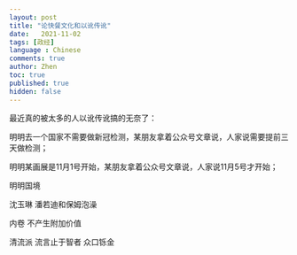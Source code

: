 ```yaml
---
layout: post
title: "论快餐文化和以讹传讹"
date:   2021-11-02
tags: [政经]
language : Chinese
comments: true
author: Zhen
toc: true
published: true
hidden: false
---
```

最近真的被太多的人以讹传讹搞的无奈了：

明明去一个国家不需要做新冠检测，某朋友拿着公众号文章说，人家说需要提前三天做检测；

明明某画展是11月1号开始，某朋友拿着公众号文章说，人家说11月5号才开始；

明明国境



沈玉琳 潘若迪和保姆泡澡

内卷 不产生附加价值


清流派
流言止于智者
众口铄金
<!--stackedit_data:
eyJoaXN0b3J5IjpbLTE4NzgwMTY3Ml19
-->